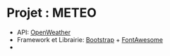 # Projet : METEO

- API: [OpenWeather](https://openweathermap.org/)
- Framework et Librairie: [Bootstrap](https://getbootstrap.com/) + [FontAwesome](https://fontawesome.com)
- 